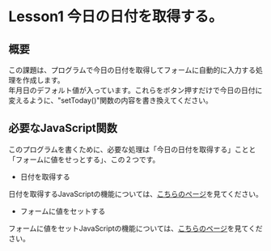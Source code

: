 # Lesson1 今日の日付を取得する。

## 概要
この課題は、プログラムで今日の日付を取得してフォームに自動的に入力する処理を作成します。  
年月日のデフォルト値が入っています。これらをボタン押すだけで今日の日付に変えるように、"setToday()"関数の内容を書き換えてください。
## 必要なJavaScript関数
このプログラムを書くために、必要な処理は「今日の日付を取得する」ことと「フォームに値をせっとする」、この２つです。

* 日付を取得する

日付を取得するJavaScriptの機能については、[こちらのページ](http://www.tohoho-web.com/js/date.htm)を見てください。

* フォームに値をセットする

フォームに値をセットJavaScriptの機能については、[こちらのページ](www.tohoho-web.com/js/form.htm)を見てください。
